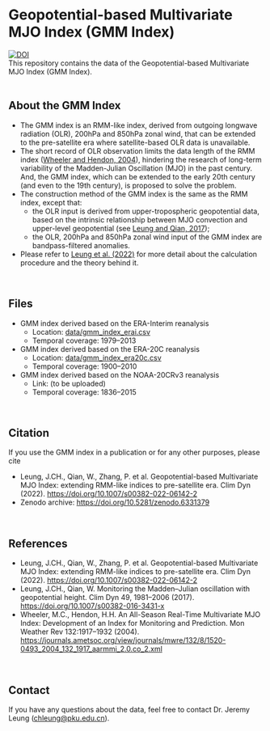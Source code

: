 <!-- # Geopotential-based Multivariate MJO Index (GMM Index) -->
Geopotential-based Multivariate MJO Index (GMM Index)
=====
[![DOI](https://zenodo.org/badge/DOI/10.5281/zenodo.6331380.svg)](https://doi.org/10.5281/zenodo.6331380)<br />
This repository contains the data of the Geopotential-based Multivariate MJO Index (GMM Index).
<br /> <br />
 
<!-- **Overview**
-----
- This repository contains the data of the Geopotential-based Multivariate MJO Index (GMM Index).
 <br />  -->

**About the GMM Index**
-----
- The GMM index is an RMM-like index, derived from outgoing longwave radiation (OLR), 200hPa and 850hPa zonal wind, that can be extended to the pre-satellite era where satellite-based OLR data is unavailable. 
- The short record of OLR observation limits the data length of the RMM index ([Wheeler and Hendon, 2004](https://journals.ametsoc.org/view/journals/mwre/132/8/1520-0493_2004_132_1917_aarmmi_2.0.co_2.xml)), hindering the research of long-term variability of the Madden-Julian Oscillation (MJO) in the past century. And, the GMM index, which can be extended to the early 20th century (and even to the 19th century), is proposed to solve the problem.
- The construction method of the GMM index is the same as the RMM index, except that:
  -  the OLR input is derived from upper-tropospheric geopotential data, based on the intrinsic relationship between MJO convection and upper-level geopotential (see [Leung and Qian, 2017](https://doi.org/10.1007/s00382-016-3431-x));
  -  the OLR, 200hPa and 850hPa zonal wind input of the GMM index are bandpass-filtered anomalies. 
- Please refer to [Leung et al. (2022)](https://doi.org/10.1007/s00382-022-06142-2) for more detail about the calculation procedure and the theory behind it.
 <br /> 
 
**Files**
-----
- GMM index derived based on the ERA-Interim reanalysis
  - Location: [data/gmm_index_erai.csv](https://github.com/jeremychleung/Geopotential-based-Multivariate-MJO-Index/blob/main/data/gmm_index_erai.csv)
  - Temporal coverage: 1979–2013
- GMM index derived based on the ERA-20C reanalysis
  - Location: [data/gmm_index_era20c.csv](https://github.com/jeremychleung/Geopotential-based-Multivariate-MJO-Index/blob/main/data/gmm_index_era20c.csv)
  - Temporal coverage: 1900–2010
- GMM index derived based on the NOAA-20CRv3 reanalysis
  - Link: (to be uploaded)
  - Temporal coverage: 1836–2015
<br /> 

**Citation**
-----
If you use the GMM index in a publication or for any other purposes, please cite 
- Leung, J.CH., Qian, W., Zhang, P. et al. Geopotential-based Multivariate MJO Index: extending RMM-like indices to pre-satellite era. Clim Dyn (2022). https://doi.org/10.1007/s00382-022-06142-2
- Zenodo archive: https://doi.org/10.5281/zenodo.6331379
<br /> 

**References**
-----
- Leung, J.CH., Qian, W., Zhang, P. et al. Geopotential-based Multivariate MJO Index: extending RMM-like indices to pre-satellite era. Clim Dyn (2022). https://doi.org/10.1007/s00382-022-06142-2
- Leung, J.CH., Qian, W. Monitoring the Madden–Julian oscillation with geopotential height. Clim Dyn 49, 1981–2006 (2017). https://doi.org/10.1007/s00382-016-3431-x
- Wheeler, M.C., Hendon, H.H. An All-Season Real-Time Multivariate MJO Index: Development of an Index for Monitoring and Prediction. Mon Weather Rev 132:1917–1932 (2004). https://journals.ametsoc.org/view/journals/mwre/132/8/1520-0493_2004_132_1917_aarmmi_2.0.co_2.xml
<br /> 

**Contact**
-----
If you have any questions about the data, feel free to contact Dr. Jeremy Leung (chleung@pku.edu.cn).
<br /> 
